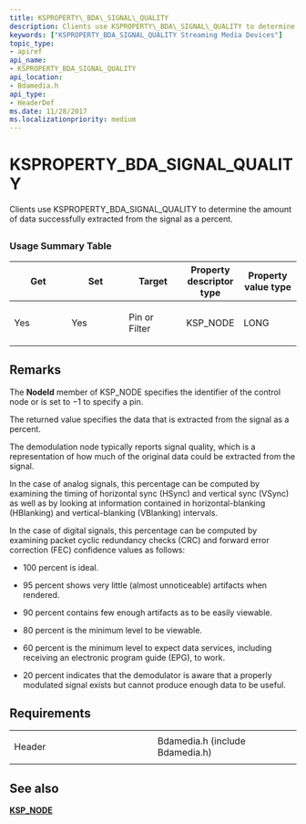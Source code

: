 ```yaml
---
title: KSPROPERTY\_BDA\_SIGNAL\_QUALITY
description: Clients use KSPROPERTY\_BDA\_SIGNAL\_QUALITY to determine the amount of data successfully extracted from the signal as a percent.
keywords: ["KSPROPERTY_BDA_SIGNAL_QUALITY Streaming Media Devices"]
topic_type:
- apiref
api_name:
- KSPROPERTY_BDA_SIGNAL_QUALITY
api_location:
- Bdamedia.h
api_type:
- HeaderDef
ms.date: 11/28/2017
ms.localizationpriority: medium
---
```


# KSPROPERTY\_BDA\_SIGNAL\_QUALITY


Clients use KSPROPERTY\_BDA\_SIGNAL\_QUALITY to determine the amount of data successfully extracted from the signal as a percent.

## <span id="ddk_ksproperty_bda_signal_quality_ks"></span><span id="DDK_KSPROPERTY_BDA_SIGNAL_QUALITY_KS"></span>


### Usage Summary Table

<table>
<colgroup>
<col width="20%" />
<col width="20%" />
<col width="20%" />
<col width="20%" />
<col width="20%" />
</colgroup>
<thead>
<tr class="header">
<th>Get</th>
<th>Set</th>
<th>Target</th>
<th>Property descriptor type</th>
<th>Property value type</th>
</tr>
</thead>
<tbody>
<tr class="odd">
<td><p>Yes</p></td>
<td><p>Yes</p></td>
<td><p>Pin or Filter</p></td>
<td><p>KSP_NODE</p></td>
<td><p>LONG</p></td>
</tr>
</tbody>
</table>

 

Remarks
-------

The **NodeId** member of KSP\_NODE specifies the identifier of the control node or is set to −1 to specify a pin.

The returned value specifies the data that is extracted from the signal as a percent.

The demodulation node typically reports signal quality, which is a representation of how much of the original data could be extracted from the signal.

In the case of analog signals, this percentage can be computed by examining the timing of horizontal sync (HSync) and vertical sync (VSync) as well as by looking at information contained in horizontal-blanking (HBlanking) and vertical-blanking (VBlanking) intervals.

In the case of digital signals, this percentage can be computed by examining packet cyclic redundancy checks (CRC) and forward error correction (FEC) confidence values as follows:

-   100 percent is ideal.

-   95 percent shows very little (almost unnoticeable) artifacts when rendered.

-   90 percent contains few enough artifacts as to be easily viewable.

-   80 percent is the minimum level to be viewable.

-   60 percent is the minimum level to expect data services, including receiving an electronic program guide (EPG), to work.

-   20 percent indicates that the demodulator is aware that a properly modulated signal exists but cannot produce enough data to be useful.

Requirements
------------

<table>
<colgroup>
<col width="50%" />
<col width="50%" />
</colgroup>
<tbody>
<tr class="odd">
<td><p>Header</p></td>
<td>Bdamedia.h (include Bdamedia.h)</td>
</tr>
</tbody>
</table>

## See also


[**KSP\_NODE**](/windows-hardware/drivers/ddi/ks/ns-ks-ksp_node)

 

